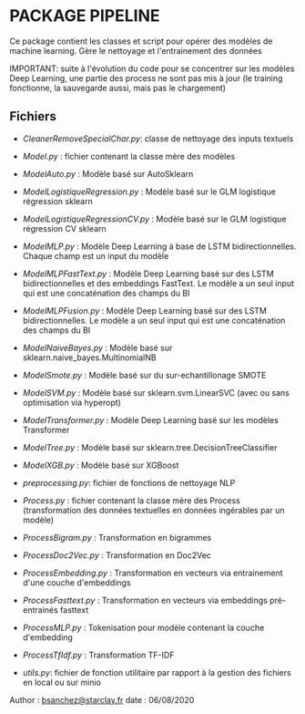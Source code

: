 PACKAGE PIPELINE
===================


Ce package contient les classes et script pour opérer des modèles de machine learning.
Gère le nettoyage et l'entrainement des données

IMPORTANT: suite à l'évolution du code pour se concentrer sur les modèles Deep Learning,
une partie des process ne sont pas mis à jour (le training fonctionne, la sauvegarde aussi, mais pas le chargement)


Fichiers 
--------
- *CleanerRemoveSpecialChar.py*: classe de nettoyage des inputs textuels

- *Model.py* : fichier contenant la classe mère des modèles
- *ModelAuto.py* : Modèle basé sur AutoSklearn
- *ModelLogistiqueRegression.py* : Modèle basé sur le GLM logistique régression sklearn
- *ModelLogistiqueRegressionCV.py* : Modèle basé sur le GLM logistique régression CV sklearn
- *ModelMLP.py* : Modèle Deep Learning à base de LSTM bidirectionnelles. Chaque champ est un input du modèle
- *ModelMLPFastText.py* : Modèle Deep Learning basé sur des LSTM bidirectionnelles et des embeddings FastText. Le modèle a un seul input qui est une concaténation des champs du BI
- *ModelMLPFusion.py* : Modèle Deep Learning basé sur des LSTM bidirectionnelles. Le modèle a un seul input qui est une concaténation des champs du BI
- *ModelNaiveBayes.py* : Modèle basé sur sklearn.naive_bayes.MultinomialNB
- *ModelSmote.py* : Modèle basé sur du sur-echantillonage SMOTE
- *ModelSVM.py* : Modèle basé sur sklearn.svm.LinearSVC (avec ou sans optimisation via hyperopt)
- *ModelTransformer.py* : Modèle Deep Learning basé sur les modèles Transformer
- *ModelTree.py* : Modèle basé sur sklearn.tree.DecisionTreeClassifier
- *ModelXGB.py* : Modèle basé sur XGBoost

- *preprocessing.py*: fichier de fonctions de nettoyage NLP

- *Process.py* : fichier contenant la classe mère des Process (transformation des données textuelles en données ingérables par un modèle)
- *ProcessBigram.py* : Transformation en bigrammes
- *ProcessDoc2Vec.py* : Transformation en Doc2Vec
- *ProcessEmbedding.py* : Transformation en vecteurs via entrainement d'une couche d'embeddings
- *ProcessFasttext.py* : Transformation en vecteurs via embeddings pré-entrainés fasttext
- *ProcessMLP.py* : Tokenisation pour modèle contenant la couche d'embedding
- *ProcessTfIdf.py* : Transformation TF-IDF

- *utils.py*: fichier de fonction utilitaire par rapport à la gestion des fichiers en local ou sur minio


Author : bsanchez@starclay.fr
date : 06/08/2020